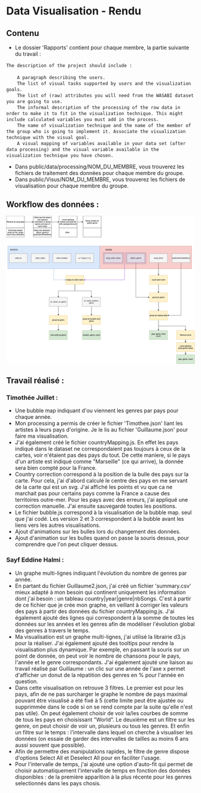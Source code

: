 # Data Visualisation - Rendu

## Contenu

- Le dossier 'Rapports' contient pour chaque membre, la partie suivante du travail :
```
The description of the project should include : 

    A paragraph describing the users.
    The list of visual tasks supported by users and the visualization goals.
    The list of (raw) attributes you will need from the WASABI dataset you are going to use.
    The informal description of the processing of the row data in order to make it to fit in the visualization technique. This might include calculated variables you must add in the process.
    The name of visualization technique and the name of the member of the group who is going to implement it. Associate the visualization technique with the visual goal.
    A visual mapping of variables available in your data set (after data processing) and the visual variable available in the visualization technique you have chosen.
```
- Dans public/data/processing/NOM_DU_MEMBRE, vous trouverez les fichiers de traitement des données pour chaque membre du groupe.
- Dans public/Visus/NOM_DU_MEMBRE, vous trouverez les fichiers de visualisation pour chaque membre du groupe.


## Workflow des données :

![Image du Workflow](Worklow%20visualisation.drawio.png)

## Travail réalisé :

### Timothée Juillet :

- Une bubble map indiquant d'ou viennent les genres par pays pour chaque année. 
- Mon processing a permis de créer le fichier 'Timothee.json' liant les artistes à leurs pays d'origine. Je le lis au fichier 'Guillaume.json' pour faire ma visualisation.
- J'ai également créé le fichier countryMapping.js. En effet les pays indiqué dans le dataset ne correspondaient pas toujours à ceux de la cartes, voir n'étaient pas des pays du tout. De cette maniere, si le pays d'un artiste est indiqué comme "Marseille" (ce qui arrive), la donnée sera bien compté pour la France.
- Country correction correspond à la position de la bulle des pays sur la carte. Pour cela, j'ai d'abord calculé le centre des pays en me servant de la carte qui est un svg. J'ai affiché les points et vu que ca ne marchait pas pour certains pays comme la France a cause des territoires outre-mer. Pour les pays avec des erreurs, j'ai appliqué une correction manuelle. J'ai ensuite sauvegardé toutes les positions.
- Le fichier bubble.js correspond à la visualisation de la bubble map. seul que j'ai codé. Les version 2 et 3 correspondent à la bubble avant les liens vers les autres visualisations.
- Ajout d'animations sur les bulles lors du changement des données.
- Ajout d'animation sur les bulles quand on passe la souris dessus, pour comprendre que l'on peut cliquer dessus.

### Sayf Eddine Halmi :

- Un graphe multi-lignes indiquant l'évolution du nombre de genres par année.
- En partant du fichier Guillaume2.json, j'ai créé un fichier 'summary.csv' mieux adapté à mon besoin qui continent uniquement les information dont j'ai besoin : un tableau country|year|genre|nbSongs. C'est à partir de ce fichier que je crée mon graphe, en veillant à corriger les valeurs des pays à partir des données du fichier countryMapping.js. J'ai également ajouté des lignes qui correspondent à la somme de toutes les données sur les années et les genres afin de modéliser l'évolution global des genres à travers le temps.
- Ma visualisation est un graphe multi-lignes, j'ai utilisé la librairie d3.js pour la réaliser. J'ai également ajouté des tooltips pour rendre la visualisation plus dynamique. Par exemple, en passant la souris sur un point de donnée, on peut voir le nombre de chansons pour le pays, l'année et le genre correspondants. J'ai également ajouté une liaison au travail réalisé par Guillaume : un clic sur une année de l'axe x permet d'afficher un donut de la répatition des genres en % pour l'année en question.
- Dans cette visualisation on retrouve 3 filtres. Le premier est pour les pays, afin de ne pas surcharger le graphe le nombre de pays maximal pouvant être visualisé a été fixé à 5 (cette limite peut être ajustée ou supprimmée dans le code si on se rend compte par la suite qu'elle n'est pas utile). On peut également choisir de voir la/les courbes de somme de tous les pays en choisissant "World". Le deuxième est un filtre sur les genre, on peut choisir de voir un, plusieurs ou tous les genres. Et enfin un filtre sur le temps : l'intervalle dans lequel on cherche à visualiser les données (on essaie de garder des intervalles de tailles au moins 6 ans aussi souvent que possible).
- Afin de permettre des manipulations rapides, le filtre de genre dispose d'options Select All et Deselect All pour en faciliter l'usage.
- Pour l'intervalle de temps, j'ai ajouté une option d'auto-fit qui permet de choisir automatiquement l'intervalle de temps en fonction des données disponibles : de la première apparition à la plus récente pour les genres selectionnés dans les pays chosis.